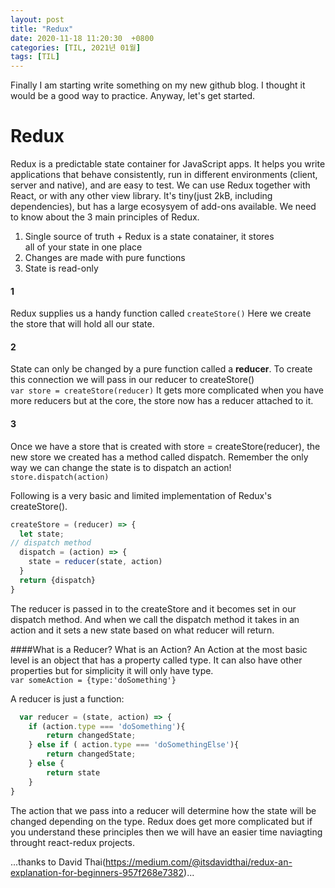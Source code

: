 ```yaml
---
layout: post
title: "Redux"
date: 2020-11-18 11:20:30  +0800
categories: [TIL, 2021년 01월]
tags: [TIL]
---
```


Finally I am starting write something on my new github blog. I thought it would be a good way to practice. Anyway, let's get started.

# Redux
Redux is a predictable state container for JavaScript apps.
It helps you write applications that behave consistently, run in different environments (client, server and native), and are easy to test. We can use Redux together with React, or with any other view library. It's tiny(just 2kB, including dependencies), but has a large ecosysyem of add-ons available.
We need to know about the 3 main principles of Redux.
1. Single source of truth + Redux is a state conatainer, it stores    
   all of your state in one place
2. Changes are made with pure functions
3. State is read-only

#### 1
Redux supplies us a handy function called `createStore()`
Here we create the store that will hold all our state.

#### 2 
State can only be changed by a pure function called a **reducer**. 
To create this connection we will pass in our reducer to createStore()  
`var store = createStore(reducer)`
It gets more complicated when you have more reducers but at the core, the store now has a reducer attached to it.

#### 3 
Once we have a store that is created with store = createStore(reducer), the new store we created has a method called dispatch. Remember the only way we can change the state is to dispatch an action!  
`store.dispatch(action)`  

Following is a very basic and limited implementation of Redux's createStore(). 

```js
createStore = (reducer) => {      
  let state;      
// dispatch method       
  dispatch = (action) => {      
    state = reducer(state, action)  
  }      
  return {dispatch}        
}  
```  

The reducer is passed in to the createStore and it becomes set in our dispatch method. And when we call the dispatch method it takes in an action and it sets a new state based on what reducer will return.

####What is a Reducer? What is an Action?
An Action at the most basic level is an object that has a property called type. It can also have other properties but for simplicity it will only have type.  
`var someAction = {type:'doSomething'}`

A reducer is just a function:

```js
  var reducer = (state, action) => {    
    if (action.type === 'doSomething'){    
        return changedState;    
    } else if ( action.type === 'doSomethingElse'){    
        return changedState;    
    } else {    
        return state    
    }    
}
```  

The action that we pass into a reducer will determine how the state will be changed depending on the type.
Redux does get more complicated but if you understand these principles then we will have an easier time naviagting throught react-redux projects.

...thanks to David Thai(https://medium.com/@itsdavidthai/redux-an-explanation-for-beginners-957f268e7382)...
